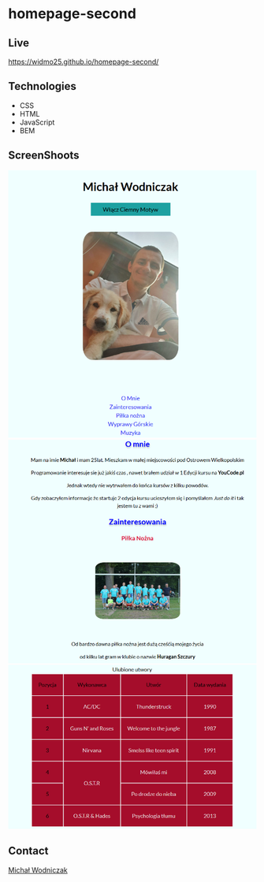 ﻿# homepage-second

## Live
https://widmo25.github.io/homepage-second/
## Technologies
- CSS
- HTML
- JavaScript
- BEM

## ScreenShoots
![screenshoot on site](/image/screen1.png)
![screenshoot on site 2](/image/screen2.png)
![screenshoot on site 3](/image/screen3.png)

## Contact
[Michał Wodniczak](https://github.com/widmo25)

